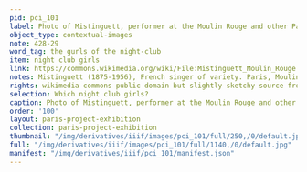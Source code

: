 ```yaml
---
pid: pci_101
label: Photo of Mistinguett, performer at the Moulin Rouge and other Paris nightclubs
object_type: contextual-images
note: 428-29
word_tag: the gurls of the night-club
item: night club girls
link: https://commons.wikimedia.org/wiki/File:Mistinguett_Moulin_Rouge.jpg?uselang=fr
notes: Mistinguett (1875-1956), French singer of variety. Paris, Moulin-Rouge.
rights: wikimedia commons public domain but slightly sketchy source from etsy
selection: Which night club girls?
caption: Photo of Mistinguett, performer at the Moulin Rouge and other Paris nightclubs
order: '100'
layout: paris-project-exhibition
collection: paris-project-exhibition
thumbnail: "/img/derivatives/iiif/images/pci_101/full/250,/0/default.jpg"
full: "/img/derivatives/iiif/images/pci_101/full/1140,/0/default.jpg"
manifest: "/img/derivatives/iiif/pci_101/manifest.json"
---
```

